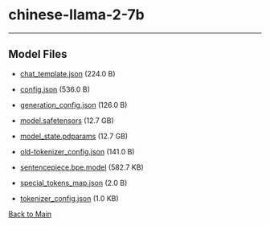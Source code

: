 
# chinese-llama-2-7b
---



## Model Files

- [chat_template.json](https://paddlenlp.bj.bcebos.com/models/community/linly-ai/chinese-llama-2-7b/chat_template.json) (224.0 B)

- [config.json](https://paddlenlp.bj.bcebos.com/models/community/linly-ai/chinese-llama-2-7b/config.json) (536.0 B)

- [generation_config.json](https://paddlenlp.bj.bcebos.com/models/community/linly-ai/chinese-llama-2-7b/generation_config.json) (126.0 B)

- [model.safetensors](https://paddlenlp.bj.bcebos.com/models/community/linly-ai/chinese-llama-2-7b/model.safetensors) (12.7 GB)

- [model_state.pdparams](https://paddlenlp.bj.bcebos.com/models/community/linly-ai/chinese-llama-2-7b/model_state.pdparams) (12.7 GB)

- [old-tokenizer_config.json](https://paddlenlp.bj.bcebos.com/models/community/linly-ai/chinese-llama-2-7b/old-tokenizer_config.json) (141.0 B)

- [sentencepiece.bpe.model](https://paddlenlp.bj.bcebos.com/models/community/linly-ai/chinese-llama-2-7b/sentencepiece.bpe.model) (582.7 KB)

- [special_tokens_map.json](https://paddlenlp.bj.bcebos.com/models/community/linly-ai/chinese-llama-2-7b/special_tokens_map.json) (2.0 B)

- [tokenizer_config.json](https://paddlenlp.bj.bcebos.com/models/community/linly-ai/chinese-llama-2-7b/tokenizer_config.json) (1.0 KB)


[Back to Main](../../)